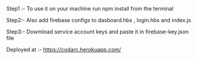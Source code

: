 Step1 :- To use it on your machine run npm install from the terminal

Step2:- Also add firebase configs to dasboard.hbs , login.hbs and index.js

Step3:- Dowmload service account keys and paste it in firebase-key.json file

Deployed at :- https://codarc.herokuapp.com/
